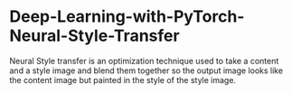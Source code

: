 # Deep-Learning-with-PyTorch-Neural-Style-Transfer
Neural Style transfer is an optimization technique used to take a content and a style image and blend them together so the output image looks like the content image but painted in the style of the style image.
